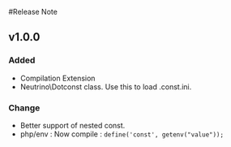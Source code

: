 #Release Note

## v1.0.0
### Added 
- Compilation Extension
- Neutrino\Dotconst class. Use this to load .const.ini.

### Change
- Better support of nested const.
- php/env : Now compile : `define('const', getenv("value"));`